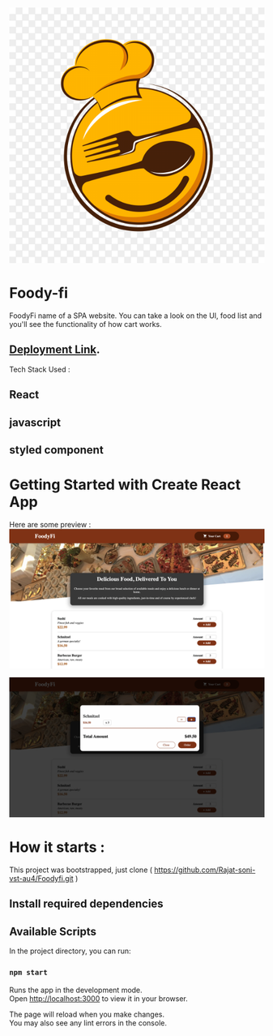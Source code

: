 <img src="./public/foodyfi.png" alt="logo"/> 

# Foody-fi

FoodyFi name of a SPA website. You can take a look on the UI, food list and you'll see the functionality of how cart works.

## [Deployment Link](https://foodyfi.netlify.app/).

Tech Stack Used : 
## React
## javascript
## styled component
# Getting Started with Create React App

Here are some preview : 
![Alt text](assets%20for%20readme/Screenshot%202023-01-16%20at%204.12.35%20PM.png)

![Alt text](assets%20for%20readme/Screenshot%202023-01-16%20at%204.13.03%20PM.png)

# How it starts :

This project was bootstrapped,  just clone ( https://github.com/Rajat-soni-vst-au4/Foodyfi.git )

## Install required dependencies

## Available Scripts

In the project directory, you can run:

### `npm start`

Runs the app in the development mode.\
Open [http://localhost:3000](http://localhost:3000) to view it in your browser.

The page will reload when you make changes.\
You may also see any lint errors in the console.

